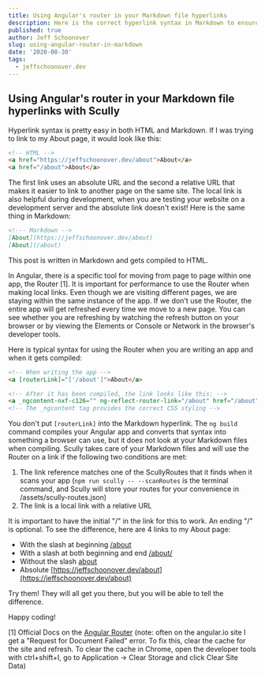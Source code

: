 ```yaml
---
title: Using Angular's router in your Markdown file hyperlinks
description: Here is the correct hyperlink syntax in Markdown to ensure that your local links respect the Angular router, so your site doesn't refresh each time you click a link
published: true
author: Jeff Schoonover
slug: using-angular-router-in-markdown
date: '2020-08-30'
tags:
  - jeffschoonover.dev
---
```


## Using Angular's router in your Markdown file hyperlinks with Scully

Hyperlink syntax is pretty easy in both HTML and Markdown.  If I was trying to link to my About page, it would look like this:

```html
<!-- HTML -->
<a href="https://jeffschoonover.dev/about">About</a>
<a href="/about">About</a>
```

The first link uses an absolute URL and the second a relative URL that makes it easier to link to another page on the same site.  The local link is also helpful during development, when you are testing your website on a development server and the absolute link doesn't exist!  Here is the same thing in Markdown:

```markdown
<!--- Markdown -->
[About](https://jeffschoonover.dev/about)
[About](/about)
```

This post is written in Markdown and gets compiled to HTML.

In Angular, there is a specific tool for moving from page to page within one app, the Router [1].  It is important for performance to use the Router when making local links.  Even though we are visiting different pages, we are staying within the same instance of the app.  If we don't use the Router, the entire app will get refreshed every time we move to a new page.  You can see whether you are refreshing by watching the refresh button on your browser or by viewing the Elements or Console or Network in the browser's developer tools.  

Here is typical syntax for using the Router when you are writing an app and when it gets compiled:

```html
<!-- When writing the app -->
<a [routerLink]="['/about']">About</a>

<!-- After it has been compiled, the link looks like this: -->
<a _ngcontent-nxf-c126="" ng-reflect-router-link="/about" href="/about">About</a>
<!-- The _ngcontent tag provides the correct CSS styling -->
```

You don't put `[routerLink]` into the Markdown hyperlink.  The `ng build` command compiles your Angular app and converts that syntax into something a browser can use, but it does not look at your Markdown files when compiling.  Scully takes care of your Markdown files and will use the Router on a link if the following two conditions are met:

1. The link reference matches one of the ScullyRoutes that it finds when it scans your app (`npm run scully -- --scanRoutes` is the terminal command, and Scully will store your routes for your convenience in /assets/scully-routes.json)
2. The link is a local link with a relative URL

It is important to have the initial "/" in the link for this to work.  An ending "/" is optional.  To see the difference, here are 4 links to my About page:

- With the slash at beginning [/about](/about)
- With a slash at both beginning and end [/about/](/about/)
- Without the slash [about](about)
- Absolute [https://jeffschoonover.dev/about](https://jeffschoonover.dev/about)

Try them!  They will all get you there, but you will be able to tell the difference.  

Happy coding!

[1] Official Docs on the [Angular Router](https://angular.io/guide/router) (note: often on the angular.io site I get a "Request for Document Failed" error.  To fix this, clear the cache for the site and refresh.  To clear the cache in Chrome, open the developer tools with ctrl+shift+I, go to Application -> Clear Storage and click Clear Site Data)

